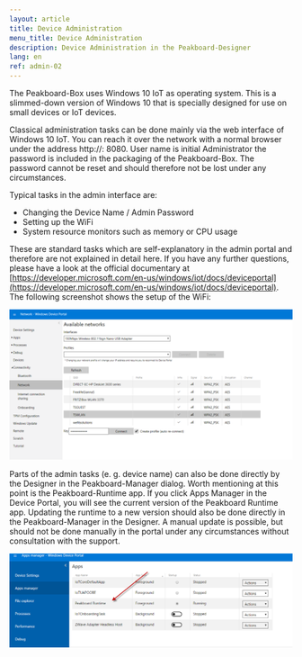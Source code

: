 ```yaml
---
layout: article
title: Device Administration
menu_title: Device Administration
description: Device Administration in the Peakboard-Designer
lang: en
ref: admin-02
---
```


The Peakboard-Box uses Windows 10 IoT as operating system. This is a slimmed-down version of Windows 10 that is specially designed for use on small devices or IoT devices.

Classical administration tasks can be done mainly via the web interface of Windows 10 IoT. You can reach it over the network with a normal browser under the address http://<MeinPeakboard>: 8080. User name is initial Administrator the password is included in the packaging of the Peakboard-Box. The password cannot be reset and should therefore not be lost under any circumstances.

Typical tasks in the admin interface are:

* Changing the Device Name / Admin Password
* Setting up the WiFi
* System resource monitors such as memory or CPU usage

These are standard tasks which are self-explanatory in the admin portal and therefore are not explained in detail here. If you have any further questions, please have a look at the official documentary at [https://developer.microsoft.com/en-us/windows/iot/docs/deviceportal](https://developer.microsoft.com/en-us/windows/iot/docs/deviceportal). The following screenshot shows the setup of the WiFi:

![image_1](/assets/images/admin/install/MiscAdministration01.png)

Parts of the admin tasks (e. g. device name) can also be done directly by the Designer in the Peakboard-Manager dialog. Worth mentioning at this point is the Peakboard-Runtime app. If you click Apps Manager in the Device Portal, you will see the current version of the Peakboard Runtime app. Updating the runtime to a new version should also be done directly in the Peakboard-Manager in the Designer. A manual update is possible, but should not be done manually in the portal under any circumstances without consultation with the support.

![image_1](/assets/images/admin/install/MiscAdministration02.png)
